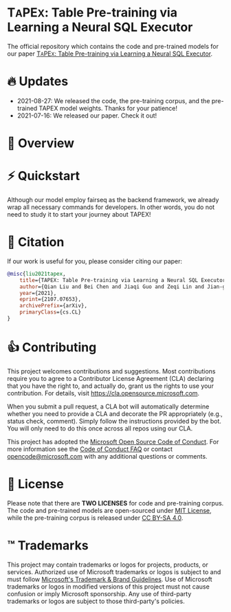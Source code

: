 # T<span style="font-size:0.8em;">A</span>PE<span style="font-size:0.8em;">X</span>: Table Pre-training via Learning a Neural SQL Executor

The official repository which contains the code and pre-trained models for our paper [T<span style="font-size:0.8em;">A</span>PE<span style="font-size:0.8em;">X</span>: Table Pre-training via Learning a Neural SQL Executor](https://arxiv.org/pdf/2107.07653.pdf).

# 🔥 Updates

- 2021-08-27: We released the code, the pre-training corpus, and the pre-trained TAPEX model weights. Thanks for your patience!
- 2021-07-16: We released our paper. Check it out!

# 🏴󠁶󠁵󠁭󠁡󠁰󠁿 Overview



# ⚡️ Quickstart

Although our model employ fairseq as the backend framework, we already wrap all necessary commands for developers.
In other words, you do not need to study it to start your journey about TAPEX!

# 💬 Citation

If our work is useful for you, please consider citing our paper:

```bibtex
@misc{liu2021tapex,
    title={TAPEX: Table Pre-training via Learning a Neural SQL Executor}, 
    author={Qian Liu and Bei Chen and Jiaqi Guo and Zeqi Lin and Jian-guang Lou},
    year={2021},
    eprint={2107.07653},
    archivePrefix={arXiv},
    primaryClass={cs.CL}
}
```

# 👍 Contributing

This project welcomes contributions and suggestions.  Most contributions require you to agree to a
Contributor License Agreement (CLA) declaring that you have the right to, and actually do, grant us
the rights to use your contribution. For details, visit https://cla.opensource.microsoft.com.

When you submit a pull request, a CLA bot will automatically determine whether you need to provide
a CLA and decorate the PR appropriately (e.g., status check, comment). Simply follow the instructions
provided by the bot. You will only need to do this once across all repos using our CLA.

This project has adopted the [Microsoft Open Source Code of Conduct](https://opensource.microsoft.com/codeofconduct/).
For more information see the [Code of Conduct FAQ](https://opensource.microsoft.com/codeofconduct/faq/) or
contact [opencode@microsoft.com](mailto:opencode@microsoft.com) with any additional questions or comments.

# 📝 License

Please note that there are **TWO LICENSES** for code and pre-training corpus.
The code and pre-trained models are open-sourced under [MIT License](LICENSE-Code), while the pre-training corpus is released under [CC BY-SA 4.0](LICENSE-Data).

# ™️ Trademarks

This project may contain trademarks or logos for projects, products, or services. Authorized use of Microsoft 
trademarks or logos is subject to and must follow 
[Microsoft's Trademark & Brand Guidelines](https://www.microsoft.com/en-us/legal/intellectualproperty/trademarks/usage/general).
Use of Microsoft trademarks or logos in modified versions of this project must not cause confusion or imply Microsoft sponsorship.
Any use of third-party trademarks or logos are subject to those third-party's policies.
